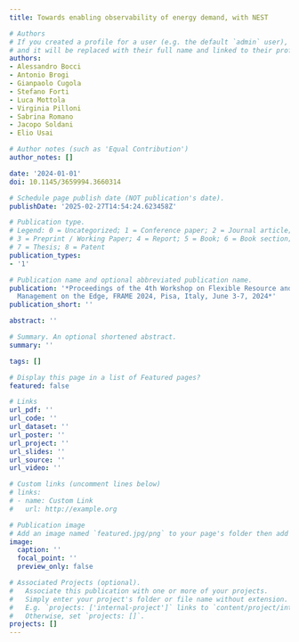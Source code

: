 ```yaml
---
title: Towards enabling observability of energy demand, with NEST

# Authors
# If you created a profile for a user (e.g. the default `admin` user), write the username (folder name) here
# and it will be replaced with their full name and linked to their profile.
authors:
- Alessandro Bocci
- Antonio Brogi
- Gianpaolo Cugola
- Stefano Forti
- Luca Mottola
- Virginia Pilloni
- Sabrina Romano
- Jacopo Soldani
- Elio Usai

# Author notes (such as 'Equal Contribution')
author_notes: []

date: '2024-01-01'
doi: 10.1145/3659994.3660314

# Schedule page publish date (NOT publication's date).
publishDate: '2025-02-27T14:54:24.623458Z'

# Publication type.
# Legend: 0 = Uncategorized; 1 = Conference paper; 2 = Journal article;
# 3 = Preprint / Working Paper; 4 = Report; 5 = Book; 6 = Book section;
# 7 = Thesis; 8 = Patent
publication_types:
- '1'

# Publication name and optional abbreviated publication name.
publication: '*Proceedings of the 4th Workshop on Flexible Resource and Application
  Management on the Edge, FRAME 2024, Pisa, Italy, June 3-7, 2024*'
publication_short: ''

abstract: ''

# Summary. An optional shortened abstract.
summary: ''

tags: []

# Display this page in a list of Featured pages?
featured: false

# Links
url_pdf: ''
url_code: ''
url_dataset: ''
url_poster: ''
url_project: ''
url_slides: ''
url_source: ''
url_video: ''

# Custom links (uncomment lines below)
# links:
# - name: Custom Link
#   url: http://example.org

# Publication image
# Add an image named `featured.jpg/png` to your page's folder then add a caption below.
image:
  caption: ''
  focal_point: ''
  preview_only: false

# Associated Projects (optional).
#   Associate this publication with one or more of your projects.
#   Simply enter your project's folder or file name without extension.
#   E.g. `projects: ['internal-project']` links to `content/project/internal-project/index.md`.
#   Otherwise, set `projects: []`.
projects: []
---
```


<!-- Add the **full text** or **supplementary notes** for the publication here using Markdown formatting. -->
